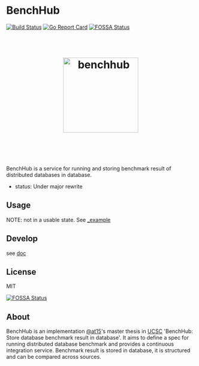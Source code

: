 # BenchHub

[![Build Status](https://travis-ci.org/benchhub/benchhub.svg?branch=master)](https://travis-ci.org/benchhub/benchhub)
[![Go Report Card](https://goreportcard.com/badge/github.com/benchhub/benchhub)](https://goreportcard.com/report/github.com/benchhub/benchhub)
[![FOSSA Status](https://app.fossa.io/api/projects/git%2Bgithub.com%2Fbenchhub%2Fbenchhub.svg?type=shield)](https://app.fossa.io/projects/git%2Bgithub.com%2Fbenchhub%2Fbenchhub?ref=badge_shield)

<h1 align="center">
	<br>
	<img width="200" src="https://avatars3.githubusercontent.com/u/32344687" alt="benchhub">
	<br>
	<br>
	<br>
</h1>

BenchHub is a service for running and storing benchmark result of distributed databases in database.

- status: Under major rewrite

## Usage

NOTE: not in a usable state. See [_example](_example)

## Develop

see [doc](doc/README.md)

## License

MIT

[![FOSSA Status](https://app.fossa.io/api/projects/git%2Bgithub.com%2Fbenchhub%2Fbenchhub.svg?type=large)](https://app.fossa.io/projects/git%2Bgithub.com%2Fbenchhub%2Fbenchhub?ref=badge_large)

## About

BenchHub is an implementation [@at15](https://github.com/at15)'s master thesis in [UCSC](https://www.ucsc.edu/) 'BenchHub: Store database benchmark result in database'.
It aims to define a spec for running distributed database benchmark and provides a continuous integration service.
Benchmark result is stored in database, it is structured and can be compared across sources.